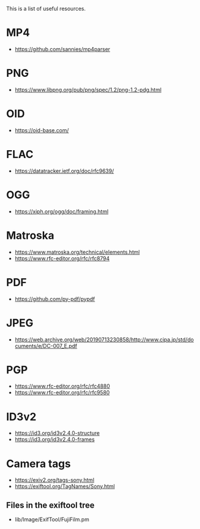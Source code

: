 This is a list of useful resources.

# MP4
* https://github.com/sannies/mp4parser

# PNG
* https://www.libpng.org/pub/png/spec/1.2/png-1.2-pdg.html

# OID
* https://oid-base.com/

# FLAC
* https://datatracker.ietf.org/doc/rfc9639/

# OGG
* https://xiph.org/ogg/doc/framing.html

# Matroska
* https://www.matroska.org/technical/elements.html
* https://www.rfc-editor.org/rfc/rfc8794

# PDF
* https://github.com/py-pdf/pypdf

# JPEG
* https://web.archive.org/web/20190713230858/http://www.cipa.jp/std/documents/e/DC-007_E.pdf

# PGP
* https://www.rfc-editor.org/rfc/rfc4880
* https://www.rfc-editor.org/rfc/rfc9580

# ID3v2
* https://id3.org/id3v2.4.0-structure
* https://id3.org/id3v2.4.0-frames

# Camera tags
* https://exiv2.org/tags-sony.html
* https://exiftool.org/TagNames/Sony.html

## Files in the exiftool tree
* lib/Image/ExifTool/FujiFilm.pm
